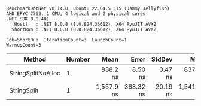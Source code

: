 ```

BenchmarkDotNet v0.14.0, Ubuntu 22.04.5 LTS (Jammy Jellyfish)
AMD EPYC 7763, 1 CPU, 4 logical and 2 physical cores
.NET SDK 8.0.401
  [Host]   : .NET 8.0.8 (8.0.824.36612), X64 RyuJIT AVX2
  ShortRun : .NET 8.0.8 (8.0.824.36612), X64 RyuJIT AVX2

Job=ShortRun  IterationCount=3  LaunchCount=1  
WarmupCount=3  

```
| Method             | Number | Mean       | Error     | StdDev   | Min        | Max        | Gen0   | Allocated |
|------------------- |------- |-----------:|----------:|---------:|-----------:|-----------:|-------:|----------:|
| StringSplitNoAlloc | 1      |   838.2 ns |   8.50 ns |  0.47 ns |   837.8 ns |   838.7 ns |      - |         - |
| StringSplit        | 1      | 1,557.9 ns | 368.32 ns | 20.19 ns | 1,541.9 ns | 1,580.6 ns | 0.0381 |    3208 B |
